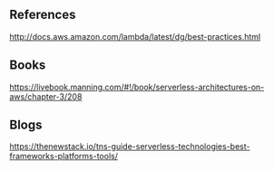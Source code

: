 ## References
http://docs.aws.amazon.com/lambda/latest/dg/best-practices.html

## Books
https://livebook.manning.com/#!/book/serverless-architectures-on-aws/chapter-3/208 

## Blogs
https://thenewstack.io/tns-guide-serverless-technologies-best-frameworks-platforms-tools/
